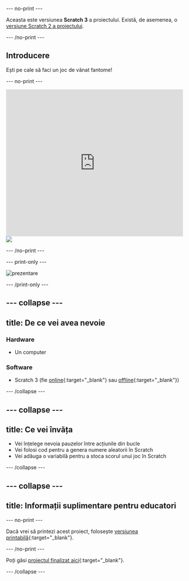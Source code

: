--- no-print ---

Aceasta este versiunea **Scratch 3** a proiectului. Există, de asemenea, o [versiune Scratch 2 a proiectului](https://projects.raspberrypi.org/ro-RO/projects/ghostbusters-scratch2).

--- /no-print ---

## Introducere

Ești pe cale să faci un joc de vânat fantome!

--- no-print ---

<div class="scratch-preview">
  <iframe allowtransparency="true" width="485" height="402" src="https://scratch.mit.edu/projects/embed/334699740/?autostart=false" frameborder="0" scrolling="no"></iframe>
  <img src="images/showcase-static.png">
</div>

--- /no-print ---

--- print-only ---

![prezentare](images/showcase-static.png)

--- /print-only ---

--- collapse ---
---
 title: De ce vei avea nevoie
---

### Hardware

- Un computer

### Software

- Scratch 3 (fie [online](https://rpf.io/scratchon){:target="_blank"} sau [offline](https://rpf.io/scratchoff){:target="_blank"})

--- /collapse ---

--- collapse ---
---
title: Ce vei învăța
---

- Vei înțelege nevoia pauzelor între acțiunile din bucle
- Vei folosi cod pentru a genera numere aleatorii în Scratch
- Vei adăuga o variabilă pentru a stoca scorul unui joc în Scratch

--- /collapse ---

--- collapse ---
---
title: Informații suplimentare pentru educatori
---

--- no-print ---

Dacă vrei să printezi acest proiect, folosește [versiunea printabilă](https://projects.raspberrypi.org/ro-RO/projects/ghostbusters/print){:target="_blank"}.

--- /no-print ---

Poți găsi [proiectul finalizat aici](https://rpf.io/p/ro-RO/ghostbusters-get){:target="_blank"}.

--- /collapse ---